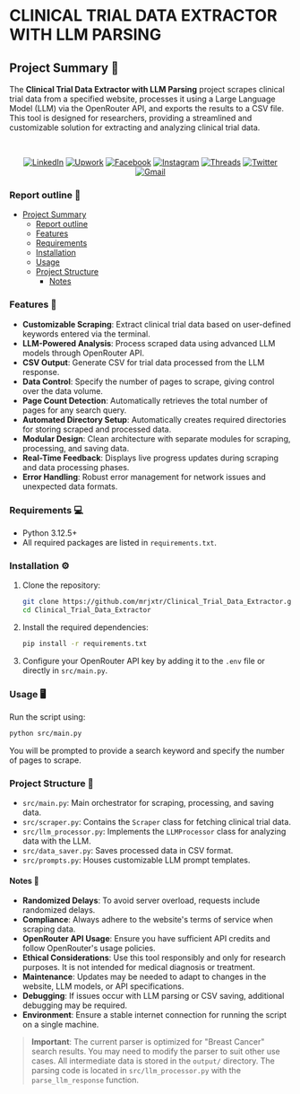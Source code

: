 # CLINICAL TRIAL DATA EXTRACTOR WITH LLM PARSING

## Project Summary 📝

The **Clinical Trial Data Extractor with LLM Parsing** project scrapes clinical trial data from a specified website, processes it using a Large Language Model (LLM) via the OpenRouter API, and exports the results to a CSV file. This tool is designed for researchers, providing a streamlined and customizable solution for extracting and analyzing clinical trial data.

<br />

<div align="center">
  
  [![LinkedIn](https://img.shields.io/badge/-LinkedIn-0077B5?style=flat-square&logo=linkedin&logoColor=white)](https://www.linkedin.com/in/mrjxtr)
  [![Upwork](https://img.shields.io/badge/-Upwork-6fda44?style=flat-square&logo=upwork&logoColor=white)](https://www.upwork.com/freelancers/~01f2fd0e74a0c5055a?mp_source=share)
  [![Facebook](https://img.shields.io/badge/-Facebook-1877F2?style=flat-square&logo=facebook&logoColor=white)](https://www.facebook.com/mrjxtr)
  [![Instagram](https://img.shields.io/badge/-Instagram-E4405F?style=flat-square&logo=instagram&logoColor=white)](https://www.instagram.com/mrjxtr)
  [![Threads](https://img.shields.io/badge/-Threads-000000?style=flat-square&logo=threads&logoColor=white)](https://www.threads.net/@mrjxtr)
  [![Twitter](https://img.shields.io/badge/-Twitter-1DA1F2?style=flat-square&logo=twitter&logoColor=white)](https://twitter.com/mrjxtr)
  [![Gmail](https://img.shields.io/badge/-Gmail-D14836?style=flat-square&logo=gmail&logoColor=white)](mailto:mr.jesterlumacad@gmail.com)

</div>

### Report outline 🧾

- [Project Summary](#ProjectSummary)
  - [Report outline](#Reportoutline)
  - [Features](#Features)
  - [Requirements](#Requirements)
  - [Installation](#Installation)
  - [Usage](#Usage)
  - [Project Structure](#ProjectStructure)
    - [Notes](#Notes)

### Features 🚀 <a name="Features"></a>

- **Customizable Scraping**: Extract clinical trial data based on user-defined keywords entered via the terminal.
- **LLM-Powered Analysis**: Process scraped data using advanced LLM models through OpenRouter API.
- **CSV Output**: Generate CSV for trial data processed from the LLM response.
- **Data Control**: Specify the number of pages to scrape, giving control over the data volume.
- **Page Count Detection**: Automatically retrieves the total number of pages for any search query.
- **Automated Directory Setup**: Automatically creates required directories for storing scraped and processed data.
- **Modular Design**: Clean architecture with separate modules for scraping, processing, and saving data.
- **Real-Time Feedback**: Displays live progress updates during scraping and data processing phases.
- **Error Handling**: Robust error management for network issues and unexpected data formats.

### Requirements 💻 <a name="Requirements"></a>

- Python 3.12.5+
- All required packages are listed in `requirements.txt`.

### Installation ⚙️ <a name="Installation"></a>

1. Clone the repository:

   ```bash
   git clone https://github.com/mrjxtr/Clinical_Trial_Data_Extractor.git
   cd Clinical_Trial_Data_Extractor
   ```

2. Install the required dependencies:

   ```bash
   pip install -r requirements.txt
   ```

3. Configure your OpenRouter API key by adding it to the `.env` file or directly in `src/main.py`.

### Usage 🖥 <a name="Usage"></a>

Run the script using:

```bash
python src/main.py
```

You will be prompted to provide a search keyword and specify the number of pages to scrape.

### Project Structure 📂 <a name="ProjectStructure"></a>

- `src/main.py`: Main orchestrator for scraping, processing, and saving data.
- `src/scraper.py`: Contains the `Scraper` class for fetching clinical trial data.
- `src/llm_processor.py`: Implements the `LLMProcessor` class for analyzing data with the LLM.
- `src/data_saver.py`: Saves processed data in CSV format.
- `src/prompts.py`: Houses customizable LLM prompt templates.

#### Notes 📌 <a name="Notes"></a>

- **Randomized Delays**: To avoid server overload, requests include randomized delays.
- **Compliance**: Always adhere to the website's terms of service when scraping data.
- **OpenRouter API Usage**: Ensure you have sufficient API credits and follow OpenRouter's usage policies.
- **Ethical Considerations**: Use this tool responsibly and only for research purposes. It is not intended for medical diagnosis or treatment.
- **Maintenance**: Updates may be needed to adapt to changes in the website, LLM models, or API specifications.
- **Debugging**: If issues occur with LLM parsing or CSV saving, additional debugging may be required.
- **Environment**: Ensure a stable internet connection for running the script on a single machine.

> **Important**: The current parser is optimized for "Breast Cancer" search results. You may need to modify the parser to suit other use cases. All intermediate data is stored in the `output/` directory. The parsing code is located in `src/llm_processor.py` with the `parse_llm_response` function.

